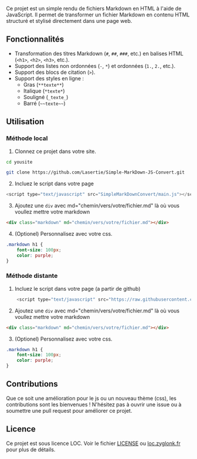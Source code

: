 Ce projet est un simple rendu de fichiers Markdown en HTML à l'aide de JavaScript. Il permet de transformer un fichier Markdown en contenu HTML structuré et stylisé directement dans une page web.

## Fonctionnalités

- Transformation des titres Markdown (`#`, `##`, `###`, etc.) en balises HTML (`<h1>`, `<h2>`, `<h3>`, etc.).
- Support des listes non ordonnées (`-`, `*`) et ordonnées (`1.`, `2.`, etc.).
- Support des blocs de citation (`>`).
- Support des styles en ligne :
  - Gras (`**texte**`)
  - Italique (`*texte*`)
  - Souligné (`_texte_`)
  - Barré (`~~texte~~`)

## Utilisation

### Méthode local
1. Clonnez ce projet dans votre site.
```bash
cd yousite
```
```bash
git clone https://github.com/Lasertie/Simple-MarkDown-JS-Convert.git
```
2. Incluez le script dans votre page
```javascript
<script type="text/javascript" src="SimpleMarkDownConvert/main.js"></script>  
```
3. Ajoutez une `div` avec md="chemin/vers/votre/fichier.md" là où vous voullez mettre votre markdown
```html
<div class="markdown" md="chemin/vers/votre/fichier.md"></div>
```
4. (Optionel) Personnalisez avec votre css.
```css
.markdown h1 {
    font-size: 100px;
    color: purple;
}
```

### Méthode distante
1. Incluez le script dans votre page (a partir de github)
```javascript
    <script type="text/javascript" src="https://raw.githubusercontent.com/Lasertie/Simple-MarkDown-JS-Convert/refs/heads/master/main.js"></script>  
```
2. Ajoutez une `div` avec md="chemin/vers/votre/fichier.md" là où vous voullez mettre votre markdown
```html
<div class="markdown" md="chemin/vers/votre/fichier.md"></div>
```
3. (Optionel) Personnalisez avec votre css.
```css
.markdown h1 {  
    font-size: 100px;
    color: purple;
}
```

## Contributions

Que ce soit une amélioration pour le js ou un nouveau thème (css), les contributions sont les bienvenues ! N'hésitez pas à ouvrir une issue ou à soumettre une pull request pour améliorer ce projet.

## Licence

Ce projet est sous licence LOC. Voir le fichier [LICENSE](LICENSE) ou [loc.zyglonk.fr](https://loc.zyglonk.fr) pour plus de détails.
